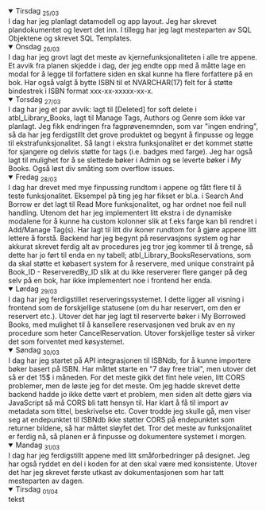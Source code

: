 <details open>
<summary>Tirsdag <sub>25/03</sub></summary>
I dag har jeg planlagt datamodell og app layout. Jeg har skrevet plandokumentet og levert det inn. I tillegg har jeg lagt mesteparten av SQL Objektene og skrevet SQL Templates.
</details>
<details open>
<summary>Onsdag <sub>26/03</sub></summary>
I dag har jeg grovt lagt det meste av kjernefunksjonaliteten i alle tre appene. Et avvik fra planen skjedde i dag, der jeg endte opp med å måtte lage en modal for å legge til forfattere siden en skal kunne ha flere forfattere på en bok. Har også valgt å bytte ISBN til et NVARCHAR(17) felt for å støtte bindestrek i ISBN format xxx-xx-xxxxx-xx-x.
</details>
<details open>
<summary>Torsdag <sub>27/03</sub></summary>
I dag har jeg et par avvik: lagt til [Deleted] for soft delete i atbl_Library_Books, lagt til Manage Tags, Authors og Genre som ikke var planlagt.
Jeg fikk endringen fra fagprøvenemnden, som var "ingen endring", så da har jeg ferdigstillt det grove produktet og begynt å finpusse og legge til ekstrafunksjonalitet. Så langt i ekstra funksjonalitet er det kommet støtte for sjangere og delvis støtte for tags (i.e. badges med farge). Jeg har også lagt til mulighet for å se slettede bøker i Admin og se leverte bøker i My Books. Også løst div småting som overflow issues. 
</details>
<details open>
<summary>Fredag <sub>28/03</sub></summary>
I dag har drevet med mye finpussing rundtom i appene og fått flere til å teste funksjonalitet. Eksempel på ting jeg har fikset er bl.a. i Search And Borrow er det lagt til Read More funksjonalitet, og har ordnet noe feil null handling. Utenom det har jeg implementert litt ekstra i de dynamiske modalene for å kunne ha custom kolonner slik at f.eks farge kan bli rendret i Add/Manage Tag(s). Har lagt til litt div ikoner rundtom for å gjøre appene litt lettere å forstå. Backend har jeg begynt på reservasjons system og har akkurat skrevet ferdig alt av procedures jeg tror jeg kommer til å trenge, så dette har jo ført til enda en ny tabell; atbl_Library_BooksReservations, som da skal støtte et købasert system for å reservere, med unique constraint på Book_ID - ReserveredBy_ID slik at du ikke reserverer flere ganger på deg selv på en bok, har ikke implementert noe i frontend her enda.
</details>
<details open>
<summary>Lørdag <sub>29/03</sub></summary>
I dag har jeg ferdigstillet reserveringssystemet. I dette ligger all visning i frontend som de forskjellige statusene (om du har reservert, om den er reservert etc.). Utover det har jeg lagt til reserverte bøker i My Borrowed Books, med mulighet til å kansellere reservasjonen ved bruk av en ny procedure som heter CancelReservation. Utover forskjellige tester så virker det som forventet med køsystemet.
</details>
<details open>
<summary>Søndag <sub>30/03</sub></summary>
I dag har jeg startet på API integrasjonen til ISBNdb, for å kunne importere bøker basert på ISBN. Har måttet starte en "7 day free trial", men utover det så er det 15$ i måneden. For det meste gikk det fint hele veien, litt CORS problemer, men de løste jeg for det meste. Om jeg hadde skrevet dette backend hadde jo ikke dette vært et problem, men siden alt dette gjørs via JavaScript så må CORS bli tatt hensyn til. Har klart å få til import av metadata som tittel, beskrivelse etc. Cover trodde jeg skulle gå, men viser seg at endepunktet til ISBNdb ikke støtter CORS på endepunktet som returner bildene, så har måttet sløyfet det. Tror det meste av funksjonalitet er ferdig nå, så planen er å finpusse og dokumentere systemet i morgen.
</details>
<details open>
<summary>Mandag <sub>31/03</sub></summary>
I dag har jeg ferdigstillt appene med litt småforbedringer på designet. Jeg har også ryddet en del i koden for at den skal være med konsistente. Utover det har jeg skrevet første utkast av dokumentasjonen som har tatt mesteparten av dagen.
</details>
<details open>
<summary>Tirsdag <sub>01/04</sub></summary>
tekst
</details>